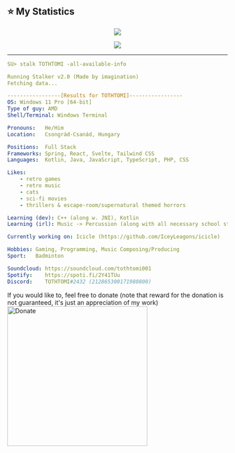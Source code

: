 ## :star: My Statistics
<p align="center"><a href="#">
  <img src="https://github-readme-stats.vercel.app/api?username=TOTHT0MI&show_icons=true&include_all_commits=true&line_height=33&count_private=true&theme=nord" />
</a></p>
<p align="center"><a href="#">
  <img src="https://github-profile-trophy.vercel.app/?username=TOTHT0MI&margin-w=28&margin-h=15&theme=nord&count_private=tru" />
</p></a></p>
  

<!--Color for badges later on: 81a1c1 -->
<hr>

```yaml
SU> stalk TOTHTOMI -all-available-info

Running Stalker v2.0 (Made by imagination)
Fetching data...

-----------------[Results for TOTHTOMI]-----------------
OS: Windows 11 Pro [64-bit]
Type of guy: AMD
Shell/Terminal: Windows Terminal

Pronouns:   He/Him
Location:   Csongrád-Csanád, Hungary

Positions:  Full Stack
Frameworks: Spring, React, Svelte, Tailwind CSS
Languages:  Kotlin, Java, JavaScript, TypeScript, PHP, CSS

Likes:
    - retro games
    - retro music
    - cats
    - sci-fi movies
    - thrillers & escape-room/supernatural themed horrors

Learning (dev): C++ (along w. JNI), Kotlin
Learning (irl): Music -> Percussion (along with all necessary school stuff ofc.)

Currently working on: Icicle (https://github.com/IceyLeagons/icicle)

Hobbies: Gaming, Programming, Music Composing/Producing
Sport:   Badminton

Soundcloud: https://soundcloud.com/tothtomi001
Spotify:    https://spoti.fi/2Y41TUu
Discord:    TOTHTOMI#2432 (212865300171980800)
```

If you would like to, feel free to donate (note that reward for the donation is not guaranteed, it's just an appreciation of my work)<br>
<a href="https://paypal.me/totht0mi"><img src="https://raw.githubusercontent.com/andreostrovsky/donate-with-paypal/master/blue.svg" alt="Donate" style="width: 20rem;"></a>
